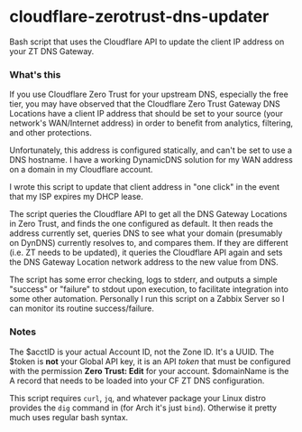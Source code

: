 # cloudflare-zerotrust-dns-updater
Bash script that uses the Cloudflare API to update the client IP address on your ZT DNS Gateway. 

### What's this
If you use Cloudflare Zero Trust for your upstream DNS, especially the free tier, you may have observed that the Cloudflare Zero Trust Gateway DNS Locations have a client IP address that should be set to your source (your network's WAN/Internet address) in order to benefit from analytics, filtering, and other protections.

Unfortunately, this address is configured statically, and can't be set to use a DNS hostname. I have a working DynamicDNS solution for my WAN address on a domain in my Cloudflare account.

I wrote this script to update that client address in "one click" in the event that my ISP expires my DHCP lease.

The script queries the Cloudflare API to get all the DNS Gateway Locations in Zero Trust, and finds the one configured as default. It then reads the address currently set, queries DNS to see what your domain (presumably on DynDNS) currently resolves to, and compares them. If they are different (i.e. ZT needs to be updated), it queries the Cloudflare API again and sets the DNS Gateway Location network address to the new value from DNS.

The script has some error checking, logs to stderr, and outputs a simple "success" or "failure" to stdout upon execution, to facilitate integration into some other automation. Personally I run this script on a Zabbix Server so I can monitor its routine success/failure.

### Notes

The $acctID is your actual Account ID, not the Zone ID. It's a UUID. The $token is **not** your Global API key, it is an API _token_ that must  be configured with the permission **Zero Trust: Edit** for your account. $domainName is the A record that needs to be loaded into your CF ZT DNS configuration.

This script requires `curl`, `jq`, and whatever package your Linux distro provides the `dig` command in (for Arch it's just `bind`). Otherwise it pretty much uses regular bash syntax.
